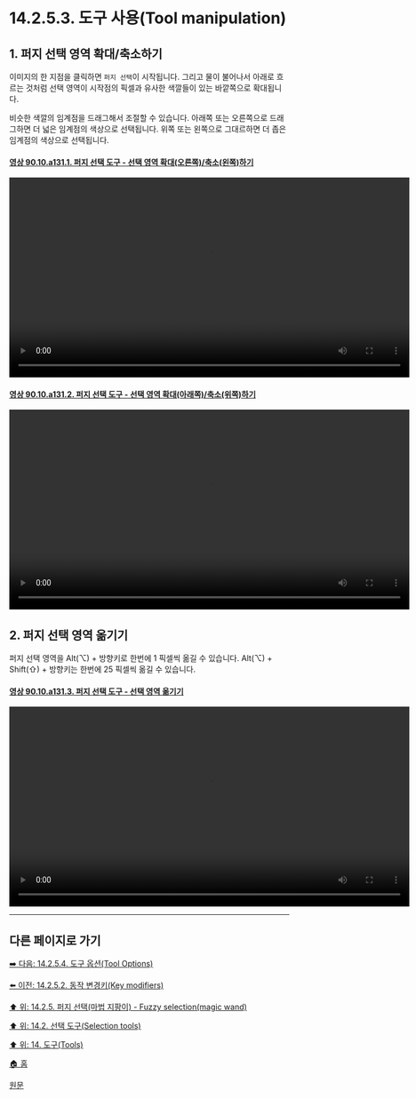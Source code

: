 # 14.2.5.3. 도구 사용(Tool manipulation)

<a id="14-02-05-03-s1"></a>

## 1. 퍼지 선택 영역 확대/축소하기
이미지의 한 지점을 클릭하면 `퍼지 선택`이 시작됩니다. 그리고 물이 불어나서 아래로 흐르는 것처럼 선택 영역이 시작점의 픽셀과 유사한 색깔들이 있는 바깥쪽으로 확대됩니다.

비슷한 색깔의 임계점을 드래그해서 조절할 수 있습니다. 아래쪽 또는 오른쪽으로 드래그하면 더 넓은 임계점의 색상으로 선택됩니다. 위쪽 또는 왼쪽으로 그대르하면 더 좁은 임계점의 색상으로 선택됩니다.

<a id="90-10-a131-01"></a>

#### [영상 90.10.a131.1. 퍼지 선택 도구 - 선택 영역 확대(오른쪽)/축소(왼쪽)하기](./90-10-00-keyboard_shortcut.md#90-10-a131-01)
<video controls="controls" width="720" src="https://github.com/wonder13662/gimp/assets/15767104/0bb99679-a7a4-4ce9-b49b-039ed8f5bdbe"></video>

<a id="90-10-a131-02"></a>

#### [영상 90.10.a131.2. 퍼지 선택 도구 - 선택 영역 확대(아래쪽)/축소(위쪽)하기](./90-10-00-keyboard_shortcut.md#90-10-a131-02)
<video controls="controls" width="720" src="https://github.com/wonder13662/gimp/assets/15767104/8a2a054b-ea34-41e7-b8f1-96684f8873bd"></video>

<a id="14-02-05-03-s2"></a>

## 2. 퍼지 선택 영역 옮기기
퍼지 선택 영역을 Alt(⌥) + 방향키로 한번에 1 픽셀씩 옮길 수 있습니다. Alt(⌥) + Shift(⇧) + 방향키는 한번에 25 픽셀씩 옮길 수 있습니다.

<a id="90-10-a131-03"></a>

#### [영상 90.10.a131.3. 퍼지 선택 도구 - 선택 영역 옮기기](./90-10-00-keyboard_shortcut.md#90-10-a131-03)
<video controls="controls" width="720" src="https://github.com/wonder13662/gimp/assets/15767104/bf4655ea-f943-4ba5-9a66-03f5ea1a6cca"></video>

***

## 다른 페이지로 가기

[➡️ 다음: 14.2.5.4. 도구 옵션(Tool Options)](./14-02-05-04-tool_options.md)

[⬅️ 이전: 14.2.5.2. 동작 변경키(Key modifiers)](./14-02-05-02-key_modifiers.md)

[⬆️ 위: 14.2.5. 퍼지 선택(마법 지팡이) - Fuzzy selection(magic wand)](./14-02-05-00-fuzzy-selection-magic-wand.md)

[⬆️ 위: 14.2. 선택 도구(Selection tools)](./14-02-00-selection-tools.md)

[⬆️ 위: 14. 도구(Tools)](./14-00-tools.md)

[🏠 홈](./00-home.md)

[원문](https://docs.gimp.org/2.10/ko/gimp-tool-fuzzy-select.html#idm11219)